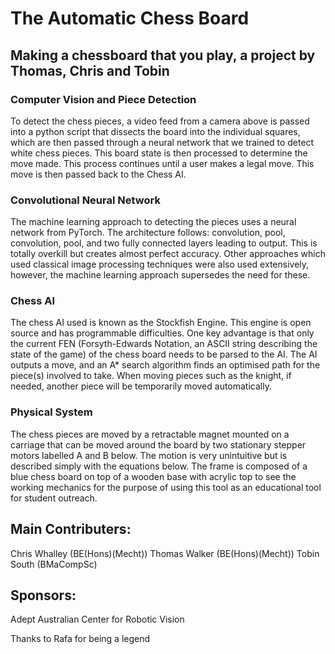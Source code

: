 # The Automatic Chess Board
## Making a chessboard that you play, a project by Thomas, Chris and Tobin

### Computer Vision and Piece Detection
To detect the chess pieces, a video feed from a camera above is passed into a python script that dissects the board into the individual squares, which are then passed through a neural network that we trained to detect white chess pieces. This board state is then processed to determine the move made. This process continues until a user makes a legal move. This move is then passed back to the Chess AI.

### Convolutional Neural Network
The machine learning approach to detecting the pieces uses a neural network from PyTorch. The architecture follows: convolution, pool, convolution, pool, and two fully connected layers leading to output. This is totally overkill but creates almost perfect accuracy. Other approaches which used classical image processing techniques were also used extensively, however, the machine learning approach supersedes the need for these. 

### Chess AI
The chess AI used is known as the Stockfish Engine. This engine is open source and has programmable difficulties. One key advantage is that only the current FEN (Forsyth-Edwards Notation, an ASCII string describing the state of the game) of the chess board needs to be parsed to the AI. The AI outputs a move, and an A* search algorithm finds an optimised path for the piece(s) involved to take. When moving pieces such as the knight, if needed, another piece will be temporarily moved automatically.

### Physical System
The chess pieces are moved by a retractable magnet mounted on a carriage that can be moved around the board by two stationary stepper motors labelled A and B below. The motion is very unintuitive but is described simply with the equations below. The frame is composed of a blue chess board on top of a wooden base with acrylic top to see the working mechanics for the purpose of using this tool as an educational tool for student outreach.

## Main Contributers:
Chris Whalley (BE(Hons)(Mecht))
Thomas Walker (BE(Hons)(Mecht))
Tobin South (BMaCompSc)

## Sponsors:
Adept
Australian Center for Robotic Vision

Thanks to Rafa for being a legend
